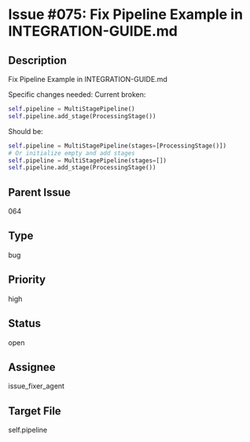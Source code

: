 # Issue #075: Fix Pipeline Example in INTEGRATION-GUIDE.md

## Description
Fix Pipeline Example in INTEGRATION-GUIDE.md

Specific changes needed:
Current broken:
```python
self.pipeline = MultiStagePipeline()
self.pipeline.add_stage(ProcessingStage())
```

Should be:
```python
self.pipeline = MultiStagePipeline(stages=[ProcessingStage()])
# Or initialize empty and add stages
self.pipeline = MultiStagePipeline(stages=[])
self.pipeline.add_stage(ProcessingStage())
```

## Parent Issue
064

## Type
bug

## Priority
high

## Status
open

## Assignee
issue_fixer_agent

## Target File
self.pipeline
